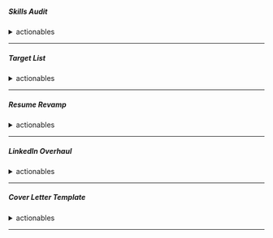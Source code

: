 ##### Skills Audit
<details>
<summary> actionables</summary>
Create a document listing all your skills (CI/CD, Cloud, IaC, Containers, Monitoring, Scripting). Rate your proficiency in each (Beginner, Intermediate, Expert).


|⚠️✅ℹ️| Skill    | demonstration | References || 
| -------- | -------- | ------- |------- |------- |
|⚠️✅ℹ️| CI  | Build Code using Different Tools, Jenknins, Circleci    |||
|⚠️✅ℹ️| CD(delivery, deployment)  | Build terraform Code, ArgoCD Deployments, Jenknins, Circleci    |||
|⚠️✅ℹ️| Security and Hardening||||
|⚠️✅ℹ️| Cloud | AWS     |||
|⚠️✅ℹ️| IAC    | Terraform    |||
|⚠️✅ℹ️| Containers  | Docker    |||
|⚠️✅ℹ️| Monitoring  | <font color="red">Prometheus, Grafana</font>    |||
|⚠️✅ℹ️| Scripting  | shell    |||
|⚠️✅ℹ️| container orchestration  | kubernetes    |||
|⚠️✅ℹ️| certifications | AWS, kubernetes     |||
|⚠️✅ℹ️| algorithms |      |||
|⚠️✅ℹ️| system design |      |||
|⚠️✅ℹ️| linux |      |||

</details>

---

##### Target List
<details>
<summary> actionables</summary>

Identify 15-20 target companies in Montreal (e.g., Shopify, Morgan Stanley, Ubisoft, Hopper, Lightspeed, local startups).


| Name | Domain| Tech stack| Company type and size| Relevant link|
| -------- | ------- |------- |-------- | ------- |
| Shopify | ||||
| Lightspeed |||||
| Hopper |||||
| Sonder |||||
| Circleci|||||
| Ubisoft |||||
|EA |||||
| Behaviour interactive|||||
| WB games |||||
| DNEG|||||
| Morgan stanley|||||
| Royal bank of Canada|||||
| National bank|||||
| CAE|||||
| Bombardier|||||
| ALayacare|||||
| Paper |||||
| Vention|||||
| Conveo|||||

</details>

---

##### Resume Revamp
<details>
<summary> actionables</summary>
```
Rewrite your resume using the STAR method (Situation, Task, Action, Result) for at least 5 key accomplishments. Include metrics (e.g., "reduced deployment time by 30%," "cut cloud costs by 15%").
```
</details>

---

##### LinkedIn Overhaul
<details>
<summary> actionables</summary>
```
Update your headline to: "DevOps Engineer | AWS, Kubernetes, Terraform | Seeking New Opportunity in Montreal"
Rewrite your "About" section to mirror your resume's STAR stories.
Ensure your experience section is complete and matches your resume.
```
</details>

---

##### Cover Letter Template
<details>
<summary> actionables</summary>
```
Create a strong, reusable cover letter template with placeholders for the company name and a specific reason for your interest.
```
</details>

---

